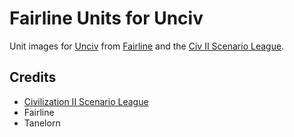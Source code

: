 # Fairline Units for Unciv

Unit images for [Unciv](https://github.com/yairm210/Unciv) from [Fairline](https://forums.civfanatics.com/members/fairline.14395/) and the [Civ II Scenario League](https://sleague.civfanatics.com).

## Credits

- [Civilization II Scenario League](https://sleague.civfanatics.com)
- Fairline
- Tanelorn